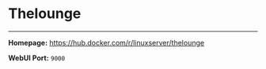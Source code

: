 # Thelounge

---

**Homepage:** https://hub.docker.com/r/linuxserver/thelounge

**WebUI Port:** `9000`